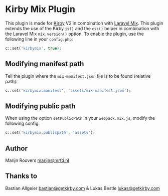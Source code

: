 # Kirby Mix Plugin

This plugin is made for [Kirby](http://getkirby.com) V2 in combination with [Laravel Mix](https://laravel-mix.com). This plugin extends the use of the Kirby `js()` and the `css()` helper in combination with the Laravel Mix `mix.version()` option. To enable the plugin, use the following line in your `config.php`:

```php
c::set('kirbymix', true);
```

## Modifying manifest path

Tell the plugin where the `mix-manifest.json` file is to be found (relative path):

```php
c::set('kirbymix.manifest', 'assets/mix-manifest.json');
```

## Modifying public path

When using the option `setPublicPath` in your `webpack.mix.js`, modify the following config:

```php
c::set('kirbymix.publicpath', 'assets');
```

## Author

Marijn Roovers <marijn@mrfd.nl>

## Thanks to

Bastian Allgeier <bastian@getkirby.com> & Lukas Bestle <lukas@getkirby.com>
